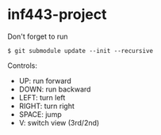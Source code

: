 # inf443-project

Don't forget to run 
```
$ git submodule update --init --recursive
```

Controls:
- UP: run forward
- DOWN: run backward
- LEFT: turn left
- RIGHT: turn right
- SPACE: jump 
- V: switch view (3rd/2nd)
